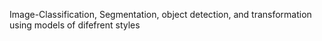Image-Classification, Segmentation, object detection, and transformation using models of difefrent styles
